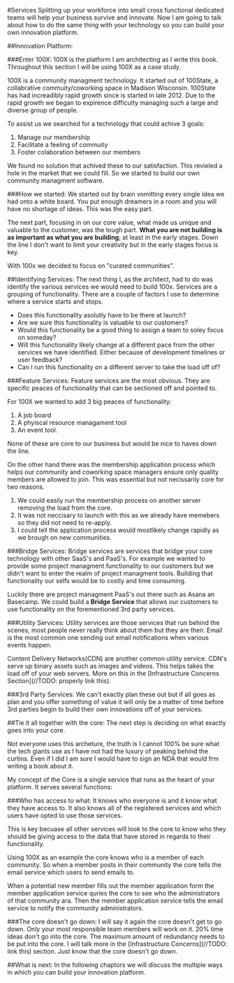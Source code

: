 #Services
Splitting up your workforce into small cross functional dedicated teams will help your business survive and innovate. Now I am going to talk about how to do the same thing with your technology so you can build your own innovation platform.


##Innovation Platform:


###Enter 100X:
100X is the platform I am architecting as I write this book. Throughout this section I will be using 100X as a case study.

100X is a community managment technology. It started out of 100State, a collabrative commuity/coworking space in Madison Wisconsin. 100State has had increadibly rapid growth since is started in late 2012. Due to the rapid growth we began to expirence difficulty managing such a large and diverse group of people.

To assist us we searched for a technology that could achive 3 goals:
1. Manage our membership
2. Facilitate a feeling of commuity
3. Foster colaboration between our members

We found no solution that achived these to our satisfaction. This revieled a hole in the market that we could fill. So we started to build our own community managment software.

###How we started:
We started out by brain vomitting every single idea we had onto a white board. You put enough dreamers in a room and you will have no shortage of ideas. This was the easy part.

The next part, focusing in on our core value, what made us unique and valuable to the customer, was the tough part. **What you are not building is as important as what you are building**; at least in the early stages. Down the line I don't want to limit your creativity but in the early stages focus is key.

With 100x we decided to focus on "curated communities".

##Identifying Services:
The next thing I, as the architect, had to do was identify the various services we would need to build 100x. Services are a grouping of functionality. There are a couple of factors I use to determine where a service starts and stops.

* Does this functionality asolutly have to be there at launch?
* Are we sure this functionality is valuable to our customers?
* Would this functionality be a good thing to assign a team to soley focus on someday?
* Will this functionality likely change at a different pace from the other services we have identified. Either because of development timelines or user feedback?
* Can I run this functionality on a different server to take the load off of?

###Feature Services:
Feature services are the most obvious. They are specific peaces of functionality that can be sectioned off and pointed to.

For 100X we wanted to add 3 big peaces of functionality:
1. A job board
2. A phyiscal resource managament tool
3. An event tool.

None of these are core to our business but would be nice to haves down the line.

On the other hand there was the membership application process which helps our community and coworking space managers ensure only quality members are allowed to join. This was essential but not necissarily core for two reasons.

1. We could easily run the membership process on another server removing the load from the core.
2. It was not neccisary to launch with this as we already have memebers so they did not need to re-apply.
3. I could tell the application process would mostlikely change rapidly as we brough on new communities.


###Bridge Services:
Bridge services are services that bridge your core technology with other SaaS's and PaaS's. For example we wanted to provide some project managment functionality to our customers but we didn't want to enter the realm of project managment tools. Building that functionality our selfs would be to costly and time consuming.

Luckily there are project managment PaaS's out there such as Asana an Basecamp. We could build a **Bridge Service** that allows our customers to use functionality on the forementioned 3rd party services.

###Utility Services:
Utility services are those services that run behind the scenes, most people never really think about them but they are their. Email is the most common one sending out email notifications when various events happen.

Content Delivery Networks(CDN) are another common utility service. CDN's serve up binary assets such as images and videos. This helps takes the load off of your web servers. More on this in the [Infrastructure Concerns Section](//TODO: properly link this).

###3rd Party Services:
We can't exactly plan these out but if all goes as plan and you offer something of value it will only be a matter of time before 3rd parties begin to build their own innovations off of your services.

##Tie it all together with the core:
The next step is deciding on what exactly goes into your core.

Not everyone uses this archeture, the truth is I cannot 100% be sure what the tech giants use as I have not had the luxury of peaking behind the curtins. Even if I did I am sure I would have to sign an NDA that would frm writing a book about it.

My concept of the Core is a single service that runs as the heart of your platform. It serves several functions:

###Who has access to what:
It knows who everyone is and it know what they have access to. It also knows all of the registered services and which users have opted to use those services.

This is key becuase all other services will look to the core to know who they should be giving access to the data that have stored in regards to their functionality.

Using 100X as an example the core knows who is a member of each community. So when a member posts in their community the core tells the email service which users to send emails to.

When a potential new member fills out the member application form the member application service quries the core to see who the administrators of that community ara. Then the member application service tells the email service to notify the community administrators.

###The core doesn't go down:
I will say it again the core doesn't get to go down. Only your most responsible team members will work on it. 20% time ideas don't go into the core. The maximum amount of redundancy needs to be put into the core. I will talk more in the [Infrastructure Concerns](//TODO: link this) section. Just know that the core doesn't go down.

##What is next:
In the following chaptors we will discuss the multiple ways in which you can build your innovation platform.






